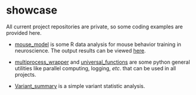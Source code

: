 # showcase
All current project repositories are private, so some coding examples are provided here.  

- [mouse_model](https://github.com/lz100/showcase/blob/master/mouse_model.Rmd) is some R data analysis for mouse behavior training in neuroscience. The output results can be viewed [here](https://htmlpreview.github.io/?https://github.com/lz100/showcase/blob/master/mouse_model.html).

- [multiprocess_wrapper](https://github.com/lz100/showcase/blob/master/multiprocess_wrapper.py)
and [universal_functions](https://github.com/lz100/showcase/blob/master/universal_functions.py) are some python general utilities like parallel computing, logging, *etc*. that can be used in all projects. 

- [Variant_summary](https://github.com/lz100/showcase/blob/master/One_sample_WGS_report.pdf) is a simple variant statistic analysis.
